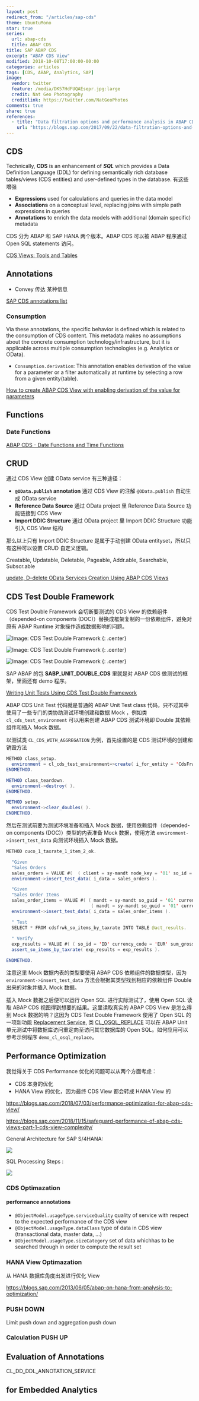 ```yaml
---
layout: post
redirect_from: "/articles/sap-cds"
theme: UbuntuMono
star: true
series:
  url: abap-cds
  title: ABAP CDS
title: SAP ABAP CDS
excerpt: "ABAP CDS View"
modified: 2018-10-08T17:00:00-00:00
categories: articles
tags: [CDS, ABAP, Analytics, SAP]
image:
  vendor: twitter
  feature: /media/DK57HdFUQAEsepr.jpg:large
  credit: Nat Geo Photography
  creditlink: https://twitter.com/NatGeoPhotos
comments: true
share: true
references:
  - title: "Data filtration options and performance analysis in ABAP CDS views"
    url: "https://blogs.sap.com/2017/09/22/data-filtration-options-and-performance-analysis-in-abap-cds-views/"
---
```


## CDS

Technically, __CDS__ is an enhancement of _**SQL**_ which provides a Data Definition Language (DDL) for defining semantically rich database tables/views (CDS entities) and user-defined types in the database. 有这些增强

* __Expressions__ used for calculations and queries in the data model
* __Associations__ on a conceptual level, replacing joins with simple path expressions in queries
* __Annotations__ to enrich the data models with additional (domain specific) metadata

CDS 分为 ABAP 和 SAP HANA 两个版本。ABAP CDS 可以被 ABAP 程序通过 Open SQL statements 访问。

[CDS Views: Tools and Tables](https://wiki.scn.sap.com/wiki/display/BI/CDS+Views%3A+Tools+and+Tables)

## Annotations

* Convey 传达 某种信息

[SAP CDS annotations list](https://help.sap.com/viewer/cc0c305d2fab47bd808adcad3ca7ee9d/7.5.14/en-US/630ce9b386b84e80bfade96779fbaeec.html)

### Consumption

Via these annotations, the specific behavior is defined which is related to the consumption of CDS content. This metadata makes no assumptions about the concrete consumption technology/infrastructure, but it is applicable across multiple consumption technologies (e.g. Analytics or OData).

* `Consumption.derivation`: This annotation enables derivation of the value for a parameter or a filter automatically at runtime by selecting a row from a given entity(table).

[How to create ABAP CDS View with enabling derivation of the value for parameters](https://blogs.sap.com/2017/08/04/how-to-create-abap-cds-view-with-enabling-derivation-of-the-value-for-parameters/)

## Functions

### Date Functions

[ABAP CDS - Date Functions and Time Functions](https://help.sap.com/doc/abapdocu_752_index_htm/7.52/en-US/abencds_f1_date_functions.htm)

## CRUD

通过 CDS View 创建 OData service 有三种途径：
* __`@OData.publish` annotation__ 通过 CDS View 的注解 `@OData.publish` 自动生成 OData service
* __Reference Data Source__ 通过 OData project 里 Reference Data Source 功能链接到 CDS View
* __Import DDIC Structure__ 通过 OData project 里 Import  DDIC Structure 功能引入 CDS View 结构

那么以上只有 Import DDIC Structure 是属于手动创建 OData entityset，所以只有这种可以设置 CRUD 自定义逻辑。

Creatable, Updatable, Deletable, Pageable, Addr.able, Searchable, Subscr.able

[update, D-delete OData Services Creation Using ABAP CDS Views](https://www.skybuffer.com/c-create-r-read-u-update-d-delete-odata-services-creation-using-abap-cds-views/)

## CDS Test Double Framework

CDS Test Double Framework 会切断要测试的 CDS View 的依赖组件（depended-on components (DOC)）替换成框架复制的一份依赖组件，避免对原有 ABAP Runtime 对象操作造成数据影响的问题。

![Image: CDS Test Double Framework](https://help.sap.com/doc/PRODUCTION/f2e545608079437ab165c105649b89db/7.51.3/en-US/loio723f26031a644fd2b71f6ce3b142645c_LowRes.png)
{: .center}

![Image: CDS Test Double Framework](https://help.sap.com/doc/PRODUCTION/f2e545608079437ab165c105649b89db/7.51.3/en-US/loiod09113fd0ceb44668d21a65996a416de_LowRes.png)
{: .center}

![Image: CDS Test Double Framework](https://help.sap.com/doc/PRODUCTION/f2e545608079437ab165c105649b89db/7.51.3/en-US/loio43c36ef4597f400ca642fd2d3c6f5278_LowRes.png)
{: .center}

SAP ABAP 的包 **SABP_UNIT_DOUBLE_CDS** 里就是对 ABAP CDS 做测试的框架，里面还有 demo 程序。

[Writing Unit Tests Using CDS Test Double Framework](https://help.sap.com/viewer/f2e545608079437ab165c105649b89db/7.51.3/en-US/4f39ef2a0cfa45538681e900accb6ca8.html)

ABAP CDS Unit Test 代码就是普通的 ABAP Unit Test class 代码，只不过其中使用了一些专门的类协助测试环境创建和数据 Mock ，例如类 `cl_cds_test_environment` 可以用来创建 ABAP CDS 测试环境即 Double 其依赖组件和插入 Mock 数据。

以测试类 `CL_CDS_WITH_AGGREGATION` 为例，首先设置的是 CDS 测试环境的创建和销毁方法

```java
METHOD class_setup.
  environment = cl_cds_test_environment=>create( i_for_entity = 'CdsFrwk_So_Items_By_TaxRate' ).
ENDMETHOD.

METHOD class_teardown.
  environment->destroy( ).
ENDMETHOD.

METHOD setup.
  environment->clear_doubles( ).
ENDMETHOD.
```

然后在测试前要为测试环境准备和插入 Mock 数据，使用依赖组件（depended-on components (DOC)）类型的内表准备 Mock 数据，使用方法 `environment->insert_test_data` 向测试环境插入 Mock 数据。

```java
METHOD cuco_1_taxrate_1_item_2_ok.

  "Given
  "Sales Orders
  sales_orders = VALUE #(  ( client = sy-mandt node_key = '01' so_id = 'ID' ) ).
  environment->insert_test_data( i_data = sales_orders ).

  "Given
  "Sales Order Items
  sales_order_items = VALUE #( ( mandt = sy-mandt so_guid = '01' currency_code = 'EUR' gross_amount = '1' tax_rate = '19.00' )
                                ( mandt = sy-mandt so_guid = '01' currency_code = 'EUR' gross_amount = '2' tax_rate = '19.00' ) ).
  environment->insert_test_data( i_data = sales_order_items ).

  " Test
  SELECT * FROM cdsfrwk_so_items_by_taxrate INTO TABLE @act_results.
  
  " Verify
  exp_results = VALUE #( ( so_id = 'ID' currency_code = 'EUR' sum_gross_amount = '3' tax_rate = '19.00' ) ).
  assert_so_items_by_taxrate( exp_results = exp_results ).

ENDMETHOD.
```

注意这里 Mock 数据内表的类型要使用 ABAP CDS 依赖组件的数据类型，因为 `environment->insert_test_data` 方法会根据其类型找到相应的依赖组件 Double 出来的对象并插入 Mock 数据。

插入 Mock 数据之后便可以运行 Open SQL 进行实际测试了，使用 Open SQL 读取 ABAP CDS 视图得到想要的结果。这里读取真实的 ABAP CDS View 是怎么得到 Mock 数据的呐？这因为 CDS Test Double Framework 使用了 Open SQL 的一项新功能 [Replacement Service][abennews-752-open_sql], 类 [CL_OSQL_REPLACE][CL_OSQL_REPLACE] 可以在 ABAP Unit 单元测试中将数据库访问重定向至访问其它数据库的 Open SQL。如何应用可以参考示例程序 `demo_cl_osql_replace`。

## Performance Optimization

我觉得关于 CDS Performance 优化的问题可以从两个方面考虑：
* CDS 本身的优化
* HANA View 的优化，因为最终 CDS View 都会转成 HANA View 的

https://blogs.sap.com/2018/07/03/performance-optimization-for-abap-cds-view/

https://blogs.sap.com/2018/11/15/safeguard-performance-of-abap-cds-views-part-1-cds-view-complexity/

General Architecture for SAP S/4HANA:

![](https://blogs.sap.com/wp-content/uploads/2018/07/S1.jpg)

SQL Processing Steps :

![](https://blogs.sap.com/wp-content/uploads/2018/07/s2.jpg)

### CDS Optimazation

#### performance annotations

* `@ObjectModel.usageType.serviceQuality` quality of service with respect to the expected performance of the CDS view
* `@ObjectModel.usageType.dataClass` type of data in CDS view (transactional data, master data, …)
* `@ObjectModel.usageType.sizeCategory` set of data whichhas to be searched through in order to compute the result set

### HANA View Optimazation

从 HANA 数据库角度出发进行优化 View

https://blogs.sap.com/2013/06/05/abap-on-hana-from-analysis-to-optimization/

### PUSH DOWN

Limit push down and aggregation push down

### Calculation PUSH UP

## Evaluation of Annotations

CL_DD_DDL_ANNOTATION_SERVICE

## for Embedded Analytics

[abennews-752-open_sql]:https://help.sap.com/doc/abapdocu_752_index_htm/7.52/en-US/abennews-752-open_sql.htm#!ABAP_MODIFICATION_11@11@
[CL_OSQL_REPLACE]:https://help.sap.com/doc/abapdocu_752_index_htm/7.52/en-US/abencl_osql_replace.htm
